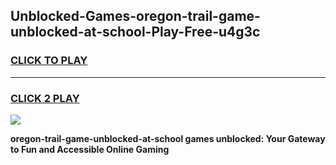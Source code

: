 
## Unblocked-Games-oregon-trail-game-unblocked-at-school-Play-Free-u4g3c
<h3>
<a href="https://premium76.site?title=oregon-trail-game-unblocked-at-school&ref=15A">CLICK TO PLAY</a></h3>
<hr>

<h3>
<a href="https://premium76.site?title=oregon-trail-game-unblocked-at-school&ref=15A">CLICK 2 PLAY</a>
  
</h3>

<a href="https://premium76.site?title=oregon-trail-game-unblocked-at-school&ref=15A"><img src="https://clearcache.store/games.png"></a>


**oregon-trail-game-unblocked-at-school games unblocked: Your Gateway to Fun and Accessible Online Gaming**
